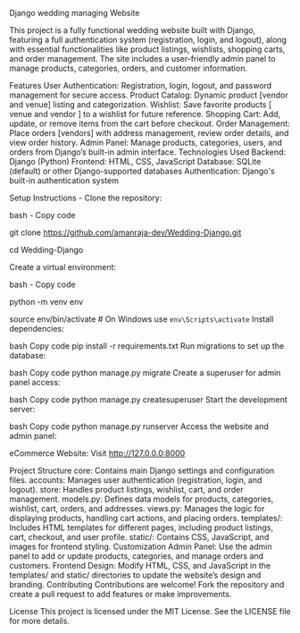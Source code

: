 Django wedding managing Website

This project is a fully functional wedding website built with Django, featuring a full authentication system (registration, login, and logout), along with essential functionalities like product listings, wishlists, shopping carts, and order management. The site includes a user-friendly admin panel to manage products, categories, orders, and customer information.

Features
User Authentication: Registration, login, logout, and password management for secure access.
Product Catalog: Dynamic product [vendor and venue] listing and categorization.
Wishlist: Save favorite products [ venue and vendor ] to a wishlist for future reference.
Shopping Cart: Add, update, or remove items from the cart before checkout.
Order Management: Place orders [vendors] with address management, review order details, and view order history.
Admin Panel: Manage products, categories, users, and orders from Django’s built-in admin interface.
Technologies Used
Backend: Django (Python)
Frontend: HTML, CSS, JavaScript
Database: SQLite (default) or other Django-supported databases
Authentication: Django's built-in authentication system


Setup Instructions - Clone the repository:

bash - Copy code

git clone https://github.com/amanraja-dev/Wedding-Django.git

cd Wedding-Django

Create a virtual environment:

bash - Copy code

python -m venv env

source env/bin/activate   # On Windows use `env\Scripts\activate`
Install dependencies:

bash
Copy code
pip install -r requirements.txt
Run migrations to set up the database:

bash
Copy code
python manage.py migrate
Create a superuser for admin panel access:

bash
Copy code
python manage.py createsuperuser
Start the development server:

bash
Copy code
python manage.py runserver
Access the website and admin panel:

eCommerce Website: Visit http://127.0.0.0:8000

Project Structure
core: Contains main Django settings and configuration files.
accounts: Manages user authentication (registration, login, and logout).
store: Handles product listings, wishlist, cart, and order management.
models.py: Defines data models for products, categories, wishlist, cart, orders, and addresses.
views.py: Manages the logic for displaying products, handling cart actions, and placing orders.
templates/: Includes HTML templates for different pages, including product listings, cart, checkout, and user profile.
static/: Contains CSS, JavaScript, and images for frontend styling.
Customization
Admin Panel: Use the admin panel to add or update products, categories, and manage orders and customers.
Frontend Design: Modify HTML, CSS, and JavaScript in the templates/ and static/ directories to update the website’s design and branding.
Contributing
Contributions are welcome! Fork the repository and create a pull request to add features or make improvements.

License
This project is licensed under the MIT License. See the LICENSE file for more details.

